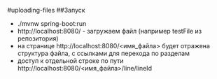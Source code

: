#uploading-files
##Запуск
* ./mvnw spring-boot:run
* http://localhost:8080/ - загружаем файл (например testFile из репозитория)
* на странице http://localhost:8080/<имя_файла> будет отражена структура файла, с ссылками для перехода по разделам
* доступ к отдельной строке по пути http://localhost:8080/<имя_файла>/line/lineId
